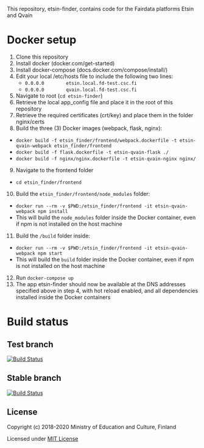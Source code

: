 This repository, etsin-finder, contains code for the Fairdata platforms Etsin and Qvain

# Docker setup

1. Clone this repository
2. Install docker (docker.com/get-started)
3. Install docker-compose (docs.docker.com/compose/install/)
4. Edit your local /etc/hosts file to include the following two lines:
    - `0.0.0.0        etsin.local.fd-test.csc.fi`
    - `0.0.0.0        qvain.local.fd-test.csc.fi`
5. Navigate to root (`cd etsin-finder`)
6. Retrieve the local app_config file and place it in the root of this repository
7. Retrieve the required certificates (crt/key) and place them in the folder nginx/certs
8. Build the three (3) Docker images (webpack, flask, nginx):
- `docker build -f etsin_finder/frontend/webpack.dockerfile -t etsin-qvain-webpack etsin_finder/frontend`
- `docker build -f flask.dockerfile -t etsin-qvain-flask ./`
- `docker build -f nginx/nginx.dockerfile -t etsin-qvain-nginx nginx/`
9. Navigate to the frontend folder
- `cd etsin_finder/frontend`
10. Build the `etsin_finder/frontend/node_modules` folder:
- `docker run --rm -v $PWD:/etsin_finder/frontend -it etsin-qvain-webpack npm install`
- This will build the `node_modules` folder inside the Docker container, even if npm is not installed on the host machine
11. Build the `/build` folder inside:
- `docker run --rm -v $PWD:/etsin_finder/frontend -it etsin-qvain-webpack npm start`
- This will build the `build` folder inside the Docker container, even if npm is not installed on the host machine
12. Run `docker-compose up`
13. The app etsin-finder should now be available at the DNS addresses specified above in step 4, with hot reload enabled, and all dependencies installed inside the Docker containers

# Build status

## Test branch
[![Build Status](https://travis-ci.com/CSCfi/etsin-finder.svg?branch=test)](https://travis-ci.com/CSCfi/etsin-finder)

## Stable branch
[![Build Status](https://travis-ci.com/CSCfi/etsin-finder.svg?branch=stable)](https://travis-ci.com/CSCfi/etsin-finder)

License
-------
Copyright (c) 2018-2020 Ministry of Education and Culture, Finland

Licensed under [MIT License](LICENSE)